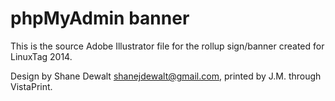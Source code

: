 phpMyAdmin banner
=================

This is the source Adobe Illustrator file for the rollup sign/banner created for LinuxTag 2014.

Design by Shane Dewalt <shanejdewalt@gmail.com>, printed by J.M. through VistaPrint.


